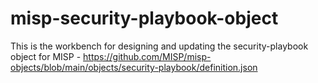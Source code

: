 # misp-security-playbook-object
This is the workbench for designing and updating the security-playbook object for MISP - https://github.com/MISP/misp-objects/blob/main/objects/security-playbook/definition.json
